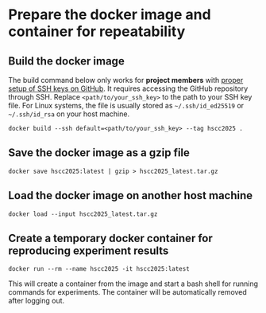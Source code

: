 # Prepare the docker image and container for repeatability

## Build the docker image
The build command below only works for **project members** with [proper setup of SSH keys on GitHub](https://docs.github.com/en/authentication/connecting-to-github-with-ssh).
It requires accessing the GitHub repository through SSH.
Replace `<path/to/your_ssh_key>` to the path to your SSH key file.
For Linux systems, the file is usually stored as `~/.ssh/id_ed25519` or `~/.ssh/id_rsa` on your host machine.
```shell
docker build --ssh default=<path/to/your_ssh_key> --tag hscc2025 .
```

## Save the docker image as a gzip file

```shell
docker save hscc2025:latest | gzip > hscc2025_latest.tar.gz
```

## Load the docker image on another host machine
```shell
docker load --input hscc2025_latest.tar.gz
```

## Create a temporary docker container for reproducing experiment results
```shell
docker run --rm --name hscc2025 -it hscc2025:latest
```
This will create a container from the image and start a bash shell for running commands for experiments.
The container will be automatically removed after logging out.
